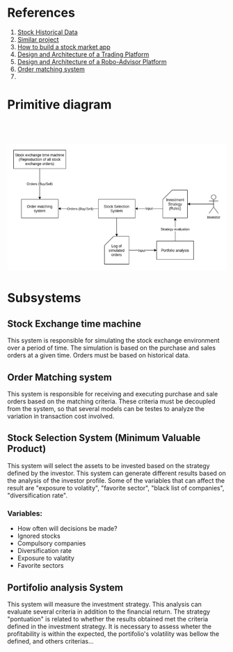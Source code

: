 # References

1. [Stock Historical Data](https://github.com/ranaroussi/yfinance)
2. [Similar project](https://medium.com/swlh/build-a-trading-simulator-in-python-ebe046949dd9)
3. [How to build a stock market app](https://agilie.com/en/blog/how-to-build-a-trading-platform-5-things-to-know-before-you-start-a-stock-market-app-like-e-trade)
4. [Design and Architecture of a Trading Platform](https://www.vamsitalkstech.com/?p=315)
5. [Design and Architecture of a Robo-Advisor Platform](https://www.vamsitalkstech.com/?p=2354)
6. [Order matching system](https://en.wikipedia.org/wiki/Order_matching_system)
7. 

# Primitive diagram

<h1 align="center">
  <br>
    <a href="electronic-trading-platform-simulator.png">
      <img src="electronic-trading-platform-simulator.png" alt="electronic trading platform simulator diagram">
    </a>
  <br>
</h1>


# Subsystems

## Stock Exchange time machine

This system is responsible for simulating the stock exchange environment over a period of time. The simulation is based on the purchase and sales orders at a given time. Orders must be based on historical data.

## Order Matching system

This system is responsible for receiving and executing purchase and sale orders based on the matching criteria. These criteria must be decoupled from the system, so that several models can be testes to analyze the variation in transaction cost involved.

## Stock Selection System (Minimum Valuable Product)

This system will select the assets to be invested based on the strategy defined by the investor. This system can generate different results based on the analysis of the investor profile. Some of the variables that can affect the result are "exposure to volatity", "favorite sector", "black list of companies", "diversification rate".

### Variables:
- How often will decisions be made?
- Ignored stocks
- Compulsory companies
- Diversification rate
- Exposure to valatity
- Favorite sectors

## Portifolio analysis System

This system will measure the investment strategy. This analysis can evaluate several criteria in addition to the financial return. The strategy "pontuation" is related to whether the results obtained met the criteria defined in the investment strategy. It is necessary to assess wheter the profitability is within the expected, the portifolio's volatility was bellow the defined, and others criterias...
